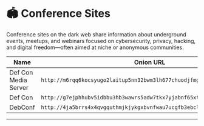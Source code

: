 # 🏟 Conference Sites

Conference sites on the dark web share information about underground events, meetups, and webinars focused on cybersecurity, privacy, hacking, and digital freedom—often aimed at niche or anonymous communities.

| Name     | Onion URL                                                                 |
|----------|---------------------------------------------------------------------------|
| Def Con Media Server   | `http://m6rqq6kocsyugo2laitup5nn32bwm3lh677chuodjfmggczoafzwfcad.onion/` |
| Def Con | `http://g7ejphhubv5idbbu3hb3wawrs5adw7tkx7yjabnf65xtzztgg4hcsqqd.onion/` |
| DebConf | `http://4ja5brrs4x4qvgquthmjkjykgxbvnfwau7ucgfb3ebclnkl5cpjyw4yd.onion/` |

---
